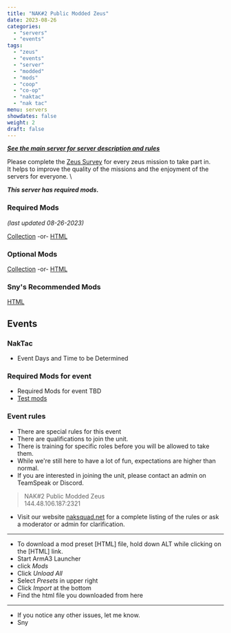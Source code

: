 ```yaml
---
title: "NAK#2 Public Modded Zeus"
date: 2023-08-26
categories:
  - "servers"
  - "events"
tags:
  - "zeus"
  - "events"
  - "server"
  - "modded"
  - "mods"
  - "coop"
  - "co-op"
  - "naktac"
  - "nak tac"
menu: servers
showdates: false
weight: 2
draft: false
---
```

[***See the main server for server description and rules***](https://www.naksquad.net/servers/ourservers/)
<!-- more -->
Please complete the [Zeus Survey](https://forms.gle/aHSDdsxMVZQkLcaZ7) for every zeus mission to take part in. \
It helps to improve the quality of the missions and the enjoyment of the servers for everyone. \

***This server has required mods.***

### Required Mods
*(last updated 08-26-2023)*
<!-- [Collection](https://steamcommunity.com/sharedfiles/filedetails/?id=3006511687) -or- [HTML](/PRESETS/Nak_Unsung_Req.html) -->
[Collection](https://steamcommunity.com/sharedfiles/filedetails/?id=3026334460) -or- [HTML](/PRESETS/Nak_Modded_Basic_Req.html)
### Optional Mods
<!-- [Collection](https://steamcommunity.com/sharedfiles/filedetails/?id=3006516384) -or- [HTML](/PRESETS/Nak_Unsung_Opt.html) -->
[Collection](https://steamcommunity.com/sharedfiles/filedetails/?edit=true&id=3006516384) -or- [HTML](/PRESETS/Nak_Modded_Basic_Opt.html)
### Sny's Recommended Mods
[HTML](/PRESETS/Nak_Modded_Basic_Sny.html)
## Events

### NakTac
- Event Days and Time to be Determined

### Required Mods for event
- Required Mods for event TBD
- [Test mods](/PRESETS/Nak_Tac_Req.html)

### Event rules

- There are special rules for this event
- There are qualifications to join the unit.
- There is training for specific roles before you will be allowed to take them.
- While we're still here to have a lot of fun, expectations are higher than normal.
- If you are interested in joining the unit, please contact an admin on TeamSpeak or Discord.

> NAK#2 Public Modded Zeus \
144.48.106.187:2321

- Visit our website [naksquad.net](https://naksquad.net) for a complete listing of the rules or ask a moderator or admin for clarification.
---
- To download a mod preset [HTML] file, hold down ALT while clicking on the [HTML] link.
- Start ArmA3 Launcher
- click <i>Mods</i>
- Click <i>Unload All</i>
- Select <i>Presets</i> in upper right
- Click <i>Import</i> at the bottom
- Find the html file you downloaded from here
---
- If you notice any other issues, let me know.
- Sny